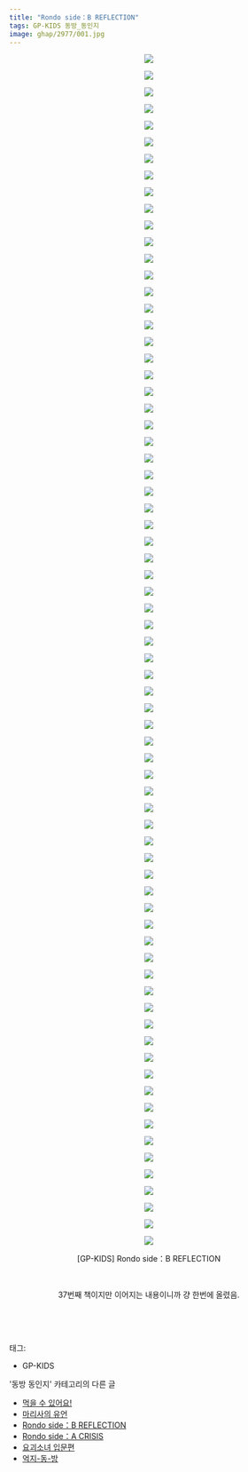 ```yaml
---
title: "Rondo side：B REFLECTION"
tags: GP-KIDS 동방_동인지
image: ghap/2977/001.jpg
---
```

<div class="article">
<p style="text-align: center; clear: none; float: none;"><img src="{{ site.nasurl }}/ghap/2977/001.jpg"/></p>
<p style="text-align: center; clear: none; float: none;"><img src="{{ site.nasurl }}/ghap/2977/002.jpg"/></p>
<p style="text-align: center; clear: none; float: none;"><img src="{{ site.nasurl }}/ghap/2977/003.jpg"/></p>
<p style="text-align: center; clear: none; float: none;"><img src="{{ site.nasurl }}/ghap/2977/004.jpg"/></p>
<p style="text-align: center; clear: none; float: none;"><img src="{{ site.nasurl }}/ghap/2977/005.jpg"/></p>
<p style="text-align: center; clear: none; float: none;"><img src="{{ site.nasurl }}/ghap/2977/006.jpg"/></p>
<p style="text-align: center; clear: none; float: none;"><img src="{{ site.nasurl }}/ghap/2977/007.jpg"/></p>
<p style="text-align: center; clear: none; float: none;"><img src="{{ site.nasurl }}/ghap/2977/008.jpg"/></p>
<p style="text-align: center; clear: none; float: none;"><img src="{{ site.nasurl }}/ghap/2977/009.jpg"/></p>
<p style="text-align: center; clear: none; float: none;"><img src="{{ site.nasurl }}/ghap/2977/010.jpg"/></p>
<p style="text-align: center; clear: none; float: none;"><img src="{{ site.nasurl }}/ghap/2977/011.jpg"/></p>
<p style="text-align: center; clear: none; float: none;"><img src="{{ site.nasurl }}/ghap/2977/012.jpg"/></p>
<p style="text-align: center; clear: none; float: none;"><img src="{{ site.nasurl }}/ghap/2977/013.jpg"/></p>
<p style="text-align: center; clear: none; float: none;"><img src="{{ site.nasurl }}/ghap/2977/014.jpg"/></p>
<p style="text-align: center; clear: none; float: none;"><img src="{{ site.nasurl }}/ghap/2977/015.jpg"/></p>
<p style="text-align: center; clear: none; float: none;"><img src="{{ site.nasurl }}/ghap/2977/016.jpg"/></p>
<p style="text-align: center; clear: none; float: none;"><img src="{{ site.nasurl }}/ghap/2977/017.jpg"/></p>
<p style="text-align: center; clear: none; float: none;"><img src="{{ site.nasurl }}/ghap/2977/018.jpg"/></p>
<p style="text-align: center; clear: none; float: none;"><img src="{{ site.nasurl }}/ghap/2977/019.jpg"/></p>
<p style="text-align: center; clear: none; float: none;"><img src="{{ site.nasurl }}/ghap/2977/020.jpg"/></p>
<p style="text-align: center; clear: none; float: none;"><img src="{{ site.nasurl }}/ghap/2977/021.jpg"/></p>
<p style="text-align: center; clear: none; float: none;"><img src="{{ site.nasurl }}/ghap/2977/022.jpg"/></p>
<p style="text-align: center; clear: none; float: none;"><img src="{{ site.nasurl }}/ghap/2977/023.jpg"/></p>
<p style="text-align: center; clear: none; float: none;"><img src="{{ site.nasurl }}/ghap/2977/024.jpg"/></p>
<p style="text-align: center; clear: none; float: none;"><img src="{{ site.nasurl }}/ghap/2977/025.jpg"/></p>
<p style="text-align: center; clear: none; float: none;"><img src="{{ site.nasurl }}/ghap/2977/026.jpg"/></p>
<p style="text-align: center; clear: none; float: none;"><img src="{{ site.nasurl }}/ghap/2977/027.jpg"/></p>
<p style="text-align: center; clear: none; float: none;"><img src="{{ site.nasurl }}/ghap/2977/028.jpg"/></p>
<p style="text-align: center; clear: none; float: none;"><img src="{{ site.nasurl }}/ghap/2977/029.jpg"/></p>
<p style="text-align: center; clear: none; float: none;"><img src="{{ site.nasurl }}/ghap/2977/030.jpg"/></p>
<p style="text-align: center; clear: none; float: none;"><img src="{{ site.nasurl }}/ghap/2977/031.jpg"/></p>
<p style="text-align: center; clear: none; float: none;"><img src="{{ site.nasurl }}/ghap/2977/032.jpg"/></p>
<p style="text-align: center; clear: none; float: none;"><img src="{{ site.nasurl }}/ghap/2977/033.jpg"/></p>
<p style="text-align: center; clear: none; float: none;"><img src="{{ site.nasurl }}/ghap/2977/034.jpg"/></p>
<p style="text-align: center; clear: none; float: none;"><img src="{{ site.nasurl }}/ghap/2977/035.jpg"/></p>
<p style="text-align: center; clear: none; float: none;"><img src="{{ site.nasurl }}/ghap/2977/036.jpg"/></p>
<p style="text-align: center; clear: none; float: none;"><img src="{{ site.nasurl }}/ghap/2977/037.jpg"/></p>
<p style="text-align: center; clear: none; float: none;"><img src="{{ site.nasurl }}/ghap/2977/038.jpg"/></p>
<p style="text-align: center; clear: none; float: none;"><img src="{{ site.nasurl }}/ghap/2977/039.jpg"/></p>
<p style="text-align: center; clear: none; float: none;"><img src="{{ site.nasurl }}/ghap/2977/040.jpg"/></p>
<p style="text-align: center; clear: none; float: none;"><img src="{{ site.nasurl }}/ghap/2977/041.jpg"/></p>
<p style="text-align: center; clear: none; float: none;"><img src="{{ site.nasurl }}/ghap/2977/042.jpg"/></p>
<p style="text-align: center; clear: none; float: none;"><img src="{{ site.nasurl }}/ghap/2977/043.jpg"/></p>
<p style="text-align: center; clear: none; float: none;"><img src="{{ site.nasurl }}/ghap/2977/044.jpg"/></p>
<p style="text-align: center; clear: none; float: none;"><img src="{{ site.nasurl }}/ghap/2977/045.jpg"/></p>
<p style="text-align: center; clear: none; float: none;"><img src="{{ site.nasurl }}/ghap/2977/046.jpg"/></p>
<p style="text-align: center; clear: none; float: none;"><img src="{{ site.nasurl }}/ghap/2977/047.jpg"/></p>
<p style="text-align: center; clear: none; float: none;"><img src="{{ site.nasurl }}/ghap/2977/048.jpg"/></p>
<p style="text-align: center; clear: none; float: none;"><img src="{{ site.nasurl }}/ghap/2977/049.jpg"/></p>
<p style="text-align: center; clear: none; float: none;"><img src="{{ site.nasurl }}/ghap/2977/050.jpg"/></p>
<p style="text-align: center; clear: none; float: none;"><img src="{{ site.nasurl }}/ghap/2977/051.jpg"/></p>
<p style="text-align: center; clear: none; float: none;"><img src="{{ site.nasurl }}/ghap/2977/052.jpg"/></p>
<p style="text-align: center; clear: none; float: none;"><img src="{{ site.nasurl }}/ghap/2977/053.jpg"/></p>
<p style="text-align: center; clear: none; float: none;"><img src="{{ site.nasurl }}/ghap/2977/054.jpg"/></p>
<p style="text-align: center; clear: none; float: none;"><img src="{{ site.nasurl }}/ghap/2977/055.jpg"/></p>
<p style="text-align: center; clear: none; float: none;"><img src="{{ site.nasurl }}/ghap/2977/056.jpg"/></p>
<p style="text-align: center; clear: none; float: none;"><img src="{{ site.nasurl }}/ghap/2977/057.jpg"/></p>
<p style="text-align: center; clear: none; float: none;"><img src="{{ site.nasurl }}/ghap/2977/058.jpg"/></p>
<p style="text-align: center; clear: none; float: none;"><img src="{{ site.nasurl }}/ghap/2977/059.jpg"/></p>
<p style="text-align: center; clear: none; float: none;"><img src="{{ site.nasurl }}/ghap/2977/060.jpg"/></p>
<p style="text-align: center; clear: none; float: none;"><img src="{{ site.nasurl }}/ghap/2977/061.jpg"/></p>
<p style="text-align: center; clear: none; float: none;"><img src="{{ site.nasurl }}/ghap/2977/062.jpg"/></p>
<p style="text-align: center; clear: none; float: none;"><img src="{{ site.nasurl }}/ghap/2977/063.jpg"/></p>
<p style="text-align: center; clear: none; float: none;"><img src="{{ site.nasurl }}/ghap/2977/064.jpg"/></p>
<p style="text-align: center; clear: none; float: none;"><img src="{{ site.nasurl }}/ghap/2977/065.jpg"/></p>
<p style="text-align: center; clear: none; float: none;"><img src="{{ site.nasurl }}/ghap/2977/066.jpg"/></p>
<p style="text-align: center; clear: none; float: none;"><img src="{{ site.nasurl }}/ghap/2977/067.jpg"/></p>
<p style="text-align: center; clear: none; float: none;"><img src="{{ site.nasurl }}/ghap/2977/068.jpg"/></p>
<p style="text-align: center; clear: none; float: none;"><img src="{{ site.nasurl }}/ghap/2977/069.jpg"/></p>
<p style="text-align: center; clear: none; float: none;"><img src="{{ site.nasurl }}/ghap/2977/070.jpg"/></p>
<p style="text-align: center; clear: none; float: none;"><img src="{{ site.nasurl }}/ghap/2977/071.jpg"/></p>
<p style="text-align: center; clear: none; float: none;"><img src="{{ site.nasurl }}/ghap/2977/072.jpg"/></p>
<p style="text-align: center; clear: none; float: none;">[GP-KIDS] Rondo side：B REFLECTION</p>
<p style="text-align: center; clear: none; float: none;"><br/></p>
<p style="text-align: center; clear: none; float: none;">37번째 책이지만 이어지는 내용이니까 걍 한번에 올렸음.</p>
<p style="text-align: center; clear: none; float: none;"><br/></p>
<p><br/></p>
</div><div class="tagTrail">
<p>태그: </p>
<ul>
<li>GP-KIDS</li>
</ul>
</div><div class="another">
<p>'동방 동인지' 카테고리의 다른 글</p>
<ul>
<li><a href="/2016-12-22-ghap_2986">먹을 수 있어요!</a></li>
<li><a href="/2016-12-22-ghap_2981">마리사의 유언</a></li>
<li><a href="/2016-12-21-ghap_2977">Rondo side：B REFLECTION</a></li>
<li><a href="/2016-12-21-ghap_2976">Rondo side：A CRISIS</a></li>
<li><a href="/2016-12-21-ghap_2975">요괴소녀 입문편</a></li>
<li><a href="/2016-12-21-ghap_2974">억지-동-방</a></li>
</ul>
</div><div class="cb_module cb_fluid">
<div class="cb_wrt cb_profile">
</div><!-- commentList close -->
</div>
